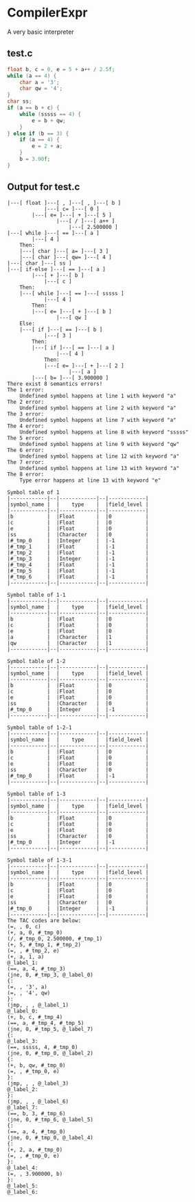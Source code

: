 # CompilerExpr
A very basic interpreter
## test.c
``` C
float b, c = 0, e = 5 + a++ / 2.5f;
while (a == 4) {
    char a = '3';
    char qw = '4';
}
char ss;
if (a == b + c) {
    while (sssss == 4) {
        e = b + qw;
    }
} else if (b == 3) {
    if (a == 4) {
        e = 2 + a;
    }
    b = 3.90f;
}
```
## Output for test.c
    |---[ float ]---[ , ]---[ , ]---[ b ]
                |---[ c= ]---[ 0 ]
            |---[ e= ]---[ + ]---[ 5 ]
                    |---[ / ]---[ a++ ]
                        |---[ 2.500000 ]
    |---[ while ]---[ == ]---[ a ]
            |---[ 4 ]
        Then:
        |---[ char ]---[ a= ]---[ 3 ]
        |---[ char ]---[ qw= ]---[ 4 ]
    |---[ char ]---[ ss ]
    |---[ if-else ]---[ == ]---[ a ]
            |---[ + ]---[ b ]
                |---[ c ]
        Then:
        |---[ while ]---[ == ]---[ sssss ]
                |---[ 4 ]
            Then:
            |---[ e= ]---[ + ]---[ b ]
                    |---[ qw ]
        Else:
        |---[ if ]---[ == ]---[ b ]
                |---[ 3 ]
            Then:
            |---[ if ]---[ == ]---[ a ]
                    |---[ 4 ]
                Then:
                |---[ e= ]---[ + ]---[ 2 ]
                        |---[ a ]
            |---[ b= ]---[ 3.900000 ]
    There exist 8 semantics errors!
    The 1 error:
        Undefined symbol happens at line 1 with keyword "a"
    The 2 error:
        Undefined symbol happens at line 2 with keyword "a"
    The 3 error:
        Undefined symbol happens at line 7 with keyword "a"
    The 4 error:
        Undefined symbol happens at line 8 with keyword "sssss"
    The 5 error:
        Undefined symbol happens at line 9 with keyword "qw"
    The 6 error:
        Undefined symbol happens at line 12 with keyword "a"
    The 7 error:
        Undefined symbol happens at line 13 with keyword "a"
    The 8 error:
        Type error happens at line 13 with keyword "e"

    Symbol table of 1
    |------------|--|------------|--|------------|
    |symbol_name |  |    type    |  |field_level |
    |------------|--|------------|--|------------|
    |b           |  |Float       |  |0           |
    |c           |  |Float       |  |0           |
    |e           |  |Float       |  |0           |
    |ss          |  |Character   |  |0           |
    |#_tmp_0     |  |Integer     |  |-1          |
    |#_tmp_1     |  |Float       |  |-1          |
    |#_tmp_2     |  |Float       |  |-1          |
    |#_tmp_3     |  |Integer     |  |-1          |
    |#_tmp_4     |  |Float       |  |-1          |
    |#_tmp_5     |  |Float       |  |-1          |
    |#_tmp_6     |  |Float       |  |-1          |
    |------------|--|------------|--|------------|

    Symbol table of 1-1
    |------------|--|------------|--|------------|
    |symbol_name |  |    type    |  |field_level |
    |------------|--|------------|--|------------|
    |b           |  |Float       |  |0           |
    |c           |  |Float       |  |0           |
    |e           |  |Float       |  |0           |
    |a           |  |Character   |  |1           |
    |qw          |  |Character   |  |1           |
    |------------|--|------------|--|------------|

    Symbol table of 1-2
    |------------|--|------------|--|------------|
    |symbol_name |  |    type    |  |field_level |
    |------------|--|------------|--|------------|
    |b           |  |Float       |  |0           |
    |c           |  |Float       |  |0           |
    |e           |  |Float       |  |0           |
    |ss          |  |Character   |  |0           |
    |#_tmp_0     |  |Integer     |  |-1          |
    |------------|--|------------|--|------------|

    Symbol table of 1-2-1
    |------------|--|------------|--|------------|
    |symbol_name |  |    type    |  |field_level |
    |------------|--|------------|--|------------|
    |b           |  |Float       |  |0           |
    |c           |  |Float       |  |0           |
    |e           |  |Float       |  |0           |
    |ss          |  |Character   |  |0           |
    |#_tmp_0     |  |Float       |  |-1          |
    |------------|--|------------|--|------------|

    Symbol table of 1-3
    |------------|--|------------|--|------------|
    |symbol_name |  |    type    |  |field_level |
    |------------|--|------------|--|------------|
    |b           |  |Float       |  |0           |
    |c           |  |Float       |  |0           |
    |e           |  |Float       |  |0           |
    |ss          |  |Character   |  |0           |
    |#_tmp_0     |  |Integer     |  |-1          |
    |------------|--|------------|--|------------|

    Symbol table of 1-3-1
    |------------|--|------------|--|------------|
    |symbol_name |  |    type    |  |field_level |
    |------------|--|------------|--|------------|
    |b           |  |Float       |  |0           |
    |c           |  |Float       |  |0           |
    |e           |  |Float       |  |0           |
    |ss          |  |Character   |  |0           |
    |#_tmp_0     |  |Integer     |  |-1          |
    |------------|--|------------|--|------------|
    The TAC codes are below:
    (=, , 0, c)
    (+, a, 0, #_tmp_0)
    (/, #_tmp_0, 2.500000, #_tmp_1)
    (+, 5, #_tmp_1, #_tmp_2)
    (=, , #_tmp_2, e)
    (+, a, 1, a)
    @_label_1:
    (==, a, 4, #_tmp_3)
    (jne, 0, #_tmp_3, @_label_0)
    {:
    (=, , '3', a)
    (=, , '4', qw)
    }:
    (jmp, , , @_label_1)
    @_label_0:
    (+, b, c, #_tmp_4)
    (==, a, #_tmp_4, #_tmp_5)
    (jne, 0, #_tmp_5, @_label_7)
    {:
    @_label_3:
    (==, sssss, 4, #_tmp_0)
    (jne, 0, #_tmp_0, @_label_2)
    {:
    (+, b, qw, #_tmp_0)
    (=, , #_tmp_0, e)
    }:
    (jmp, , , @_label_3)
    @_label_2:
    }:
    (jmp, , , @_label_6)
    @_label_7:
    (==, b, 3, #_tmp_6)
    (jne, 0, #_tmp_6, @_label_5)
    {:
    (==, a, 4, #_tmp_0)
    (jne, 0, #_tmp_0, @_label_4)
    {:
    (+, 2, a, #_tmp_0)
    (=, , #_tmp_0, e)
    }:
    @_label_4:
    (=, , 3.900000, b)
    }:
    @_label_5:
    @_label_6:
